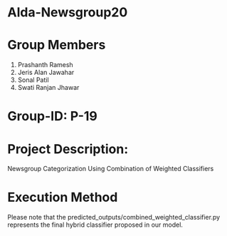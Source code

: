 # Alda-Newsgroup20

# Group Members
1) Prashanth Ramesh
2) Jeris Alan Jawahar
3) Sonal Patil
4) Swati Ranjan Jhawar

# Group-ID: P-19

# Project Description:
Newsgroup Categorization Using Combination of Weighted Classifiers

# Execution Method
Please note that the predicted_outputs/combined_weighted_classifier.py represents the final hybrid classifier proposed in our model.
